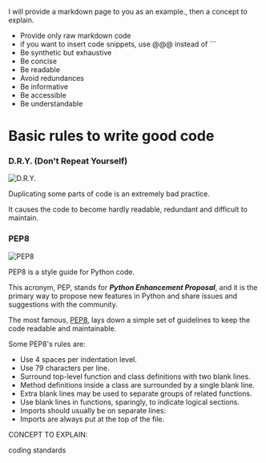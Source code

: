I will provide a markdown page to you as an example., then a concept to explain.

- Provide only raw markdown code
- if you want to insert code snippets, use @@@ instead of ```
- Be synthetic but exhaustive
- Be concise
- Be readable
- Avoid redundances
- Be informative
- Be accessible
- Be understandable

# Basic rules to write good code

### D.R.Y. (Don't Repeat Yourself)

![D.R.Y.](../../static/images/dry.png)

Duplicating some parts of code is an extremely bad practice.

It causes the code to become hardly readable, redundant and difficult to maintain.

### PEP8

![PEP8](../../static/images/pep8.png)

PEP8 is a style guide for Python code.

This acronym, PEP, stands for ***Python Enhancement Proposal***, and it is the primary way to propose new features in Python and share issues and suggestions with the community.

The most famous, [PEP8](https://peps.python.org/pep-0008/), lays down a simple set of guidelines to keep the code readable and maintainable.

Some PEP8's rules are:

- Use 4 spaces per indentation level.
- Use 79 characters per line.
- Surround top-level function and class definitions with two blank lines.
- Method definitions inside a class are surrounded by a single blank line.
- Extra blank lines may be used to separate groups of related functions.
- Use blank lines in functions, sparingly, to indicate logical sections.
- Imports should usually be on separate lines:
- Imports are always put at the top of the file.

CONCEPT TO EXPLAIN:

coding standards


